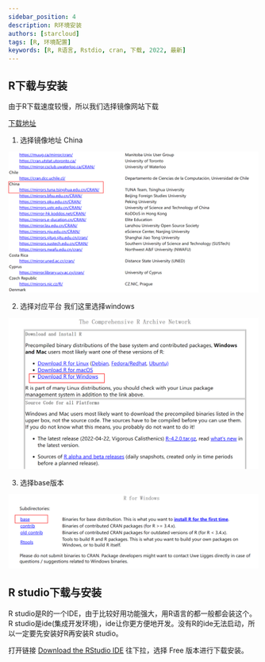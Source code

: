 ```yaml
---
sidebar_position: 4
description: R环境安装
authors: [starcloud]
tags: [R, 环境配置]
keywords: [R, R语言, Rstdio, cran, 下载, 2022, 最新]
---
```





## R下载与安装

由于R下载速度较慢，所以我们选择镜像网站下载

[下载地址](https://cran.r-project.org/mirrors.html)

1. 选择镜像地址 China

![CRAN镜像](./images/R1.png) 

2. 选择对应平台 我们这里选择windows

![CRAN下载](./images/R2.png) 

3. 选择base版本

![CRAN版本选择](./images/R3.png) 

## R studio下载与安装

R studio是R的一个IDE，由于比较好用功能强大，用R语言的都一般都会装这个。R studio是ide(集成开发环境)，ide让你更方便地开发。没有R的ide无法启动，所以一定要先安装好R再安装R studio。

打开链接 [Download the RStudio IDE](https://www.rstudio.com/products/rstudio/download/) 往下拉，选择 Free 版本进行下载安装。
